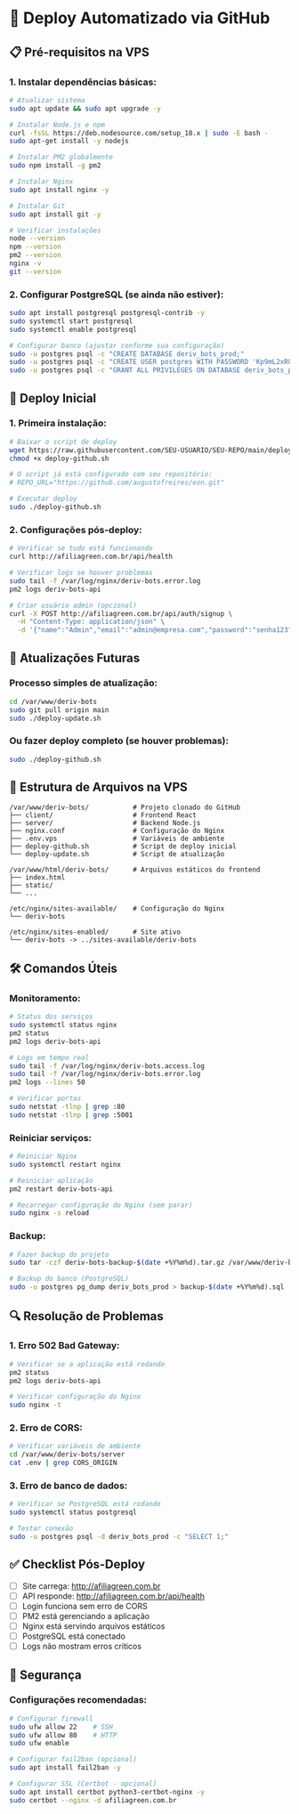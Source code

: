 # 🚀 Deploy Automatizado via GitHub

## 📋 Pré-requisitos na VPS

### 1. Instalar dependências básicas:
```bash
# Atualizar sistema
sudo apt update && sudo apt upgrade -y

# Instalar Node.js e npm
curl -fsSL https://deb.nodesource.com/setup_18.x | sudo -E bash -
sudo apt-get install -y nodejs

# Instalar PM2 globalmente
sudo npm install -g pm2

# Instalar Nginx
sudo apt install nginx -y

# Instalar Git
sudo apt install git -y

# Verificar instalações
node --version
npm --version
pm2 --version
nginx -v
git --version
```

### 2. Configurar PostgreSQL (se ainda não estiver):
```bash
sudo apt install postgresql postgresql-contrib -y
sudo systemctl start postgresql
sudo systemctl enable postgresql

# Configurar banco (ajustar conforme sua configuração)
sudo -u postgres psql -c "CREATE DATABASE deriv_bots_prod;"
sudo -u postgres psql -c "CREATE USER postgres WITH PASSWORD 'Kp9mL2xR8qE5wT3nF7vB';"
sudo -u postgres psql -c "GRANT ALL PRIVILEGES ON DATABASE deriv_bots_prod TO postgres;"
```

## 🔧 Deploy Inicial

### 1. Primeira instalação:
```bash
# Baixar o script de deploy
wget https://raw.githubusercontent.com/SEU-USUARIO/SEU-REPO/main/deploy-github.sh
chmod +x deploy-github.sh

# O script já está configurado com seu repositório:
# REPO_URL="https://github.com/augustofreires/eon.git"

# Executar deploy
sudo ./deploy-github.sh
```

### 2. Configurações pós-deploy:
```bash
# Verificar se tudo está funcionando
curl http://afiliagreen.com.br/api/health

# Verificar logs se houver problemas
sudo tail -f /var/log/nginx/deriv-bots.error.log
pm2 logs deriv-bots-api

# Criar usuário admin (opcional)
curl -X POST http://afiliagreen.com.br/api/auth/signup \
  -H "Content-Type: application/json" \
  -d '{"name":"Admin","email":"admin@empresa.com","password":"senha123"}'
```

## 🔄 Atualizações Futuras

### Processo simples de atualização:
```bash
cd /var/www/deriv-bots
sudo git pull origin main
sudo ./deploy-update.sh
```

### Ou fazer deploy completo (se houver problemas):
```bash
sudo ./deploy-github.sh
```

## 📁 Estrutura de Arquivos na VPS

```
/var/www/deriv-bots/           # Projeto clonado do GitHub
├── client/                    # Frontend React
├── server/                    # Backend Node.js
├── nginx.conf                 # Configuração do Nginx
├── .env.vps                   # Variáveis de ambiente
├── deploy-github.sh           # Script de deploy inicial
└── deploy-update.sh           # Script de atualização

/var/www/html/deriv-bots/      # Arquivos estáticos do frontend
├── index.html
├── static/
└── ...

/etc/nginx/sites-available/    # Configuração do Nginx
└── deriv-bots

/etc/nginx/sites-enabled/      # Site ativo
└── deriv-bots -> ../sites-available/deriv-bots
```

## 🛠️ Comandos Úteis

### Monitoramento:
```bash
# Status dos serviços
sudo systemctl status nginx
pm2 status
pm2 logs deriv-bots-api

# Logs em tempo real
sudo tail -f /var/log/nginx/deriv-bots.access.log
sudo tail -f /var/log/nginx/deriv-bots.error.log
pm2 logs --lines 50

# Verificar portas
sudo netstat -tlnp | grep :80
sudo netstat -tlnp | grep :5001
```

### Reiniciar serviços:
```bash
# Reiniciar Nginx
sudo systemctl restart nginx

# Reiniciar aplicação
pm2 restart deriv-bots-api

# Recarregar configuração do Nginx (sem parar)
sudo nginx -s reload
```

### Backup:
```bash
# Fazer backup do projeto
sudo tar -czf deriv-bots-backup-$(date +%Y%m%d).tar.gz /var/www/deriv-bots

# Backup do banco (PostgreSQL)
sudo -u postgres pg_dump deriv_bots_prod > backup-$(date +%Y%m%d).sql
```

## 🔍 Resolução de Problemas

### 1. Erro 502 Bad Gateway:
```bash
# Verificar se a aplicação está rodando
pm2 status
pm2 logs deriv-bots-api

# Verificar configuração do Nginx
sudo nginx -t
```

### 2. Erro de CORS:
```bash
# Verificar variáveis de ambiente
cd /var/www/deriv-bots/server
cat .env | grep CORS_ORIGIN
```

### 3. Erro de banco de dados:
```bash
# Verificar se PostgreSQL está rodando
sudo systemctl status postgresql

# Testar conexão
sudo -u postgres psql -d deriv_bots_prod -c "SELECT 1;"
```

## ✅ Checklist Pós-Deploy

- [ ] Site carrega: http://afiliagreen.com.br
- [ ] API responde: http://afiliagreen.com.br/api/health
- [ ] Login funciona sem erro de CORS
- [ ] PM2 está gerenciando a aplicação
- [ ] Nginx está servindo arquivos estáticos
- [ ] PostgreSQL está conectado
- [ ] Logs não mostram erros críticos

## 🔐 Segurança

### Configurações recomendadas:
```bash
# Configurar firewall
sudo ufw allow 22    # SSH
sudo ufw allow 80    # HTTP
sudo ufw enable

# Configurar fail2ban (opcional)
sudo apt install fail2ban -y

# Configurar SSL (Certbot - opcional)
sudo apt install certbot python3-certbot-nginx -y
sudo certbot --nginx -d afiliagreen.com.br
```